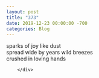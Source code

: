 ```yaml
---
layout: post
title: "373"
date: 2019-12-23 00:00:00 -700
categories: Blog
---
```


<div class="blog-content">
				<div class="paragraph"><span><span>sparks of joy like dust</span></span><br><span></span><span><span>spread wide by years wild breezes&nbsp;</span></span><br><span></span><span><span>crushed in loving hands</span></span><br><span></span></div>

		</div>
        